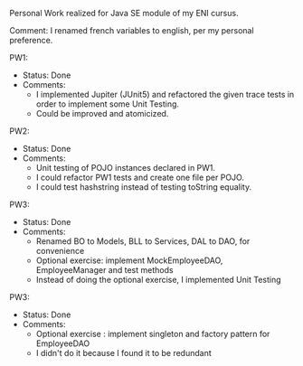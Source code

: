 Personal Work realized for Java SE module of my ENI cursus.

Comment: I renamed french variables to english, per my personal preference. 

PW1: 
- Status: Done
- Comments: 
  - I implemented Jupiter (JUnit5) and refactored the given trace tests in order to implement some Unit Testing. 
  - Could be improved and atomicized. 

PW2:
- Status: Done
- Comments:
  - Unit testing of POJO instances declared in PW1.
  - I could refactor PW1 tests and create one file per POJO.
  - I could test hashstring instead of testing toString equality.

PW3:
- Status: Done
- Comments:
  - Renamed BO to Models, BLL to Services, DAL to DAO, for convenience 
  - Optional exercise: implement MockEmployeeDAO, EmployeeManager and test methods
  - Instead of doing the optional exercise, I implemented Unit Testing

PW3:
- Status: Done
- Comments:
  - Optional exercise : implement singleton and factory pattern for EmployeeDAO
  - I didn't do it because I found it to be redundant
